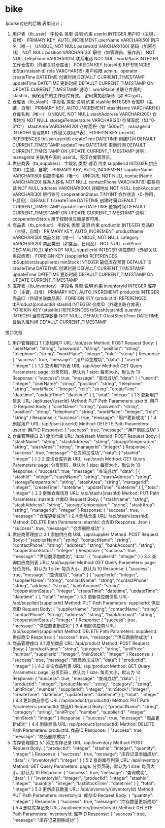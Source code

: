# bike
与boke对应的后端
表单设计；
1. 用户表（tb_user）
   字段名	类型	说明	约束
   userId	INTEGER	用户ID（主键，自增）	PRIMARY KEY, AUTO_INCREMENT
   userName	VARCHAR(50)	用户名（唯一）	UNIQUE, NOT NULL
   password	VARCHAR(100)	密码（加密存储）	NOT NULL
   position	VARCHAR(20)	职位（如管理员、操作员）	NOT NULL
   telephone	VARCHAR(15)	联系电话	NOT NULL
   workPlace	INTEGER	工作仓库ID（外键关联仓库表）	FOREIGN KEY (stashId) REFERENCES tbStash(stashId)
   role	VARCHAR(15)	用户权限 admin、operator
   createTime	DATETIME	创建时间	DEFAULT CURRENT_TIMESTAMP
   updateTime	DATETIME	更新时间	DEFAULT CURRENT_TIMESTAMP ON UPDATE CURRENT_TIMESTAMP
   说明：
    workPlace 关联仓库表的 stashId，确保用户的工作仓库有效。
    密码需加密存储（如 BCrypt）。
2. 仓库表（tb_stash）
   字段名	类型	说明	约束
   stashId	INTEGER	仓库ID（主键，自增）	PRIMARY KEY, AUTO_INCREMENT
   stashName	VARCHAR(50)	仓库名称（唯一）	UNIQUE, NOT NULL
   stashAddress	VARCHAR(200)	仓库地址	NOT NULL
   storageTemperature	VARCHAR(20)	存储温度（如 "0-5℃"）
   stashArea	VARCHAR(20)	仓库面积（如 "500㎡"）
   managerId	INTEGER	管理员ID（外键关联用户表）	FOREIGN KEY (userId) REFERENCES tbUser(userId)
   createTime	DATETIME	创建时间	DEFAULT CURRENT_TIMESTAMP
   updateTime	DATETIME	更新时间	DEFAULT CURRENT_TIMESTAMP ON UPDATE CURRENT_TIMESTAMP
   说明：
    managerId 关联用户表的 userId，表示仓库管理员。
3. 供应商表（tb_suppliers）
   字段名	类型	说明	约束
   supplierId	INTEGER	供应商ID（主键，自增）	PRIMARY KEY, AUTO_INCREMENT
   supplierName	VARCHAR(50)	供应商名称（唯一）	UNIQUE, NOT NULL
   contactName	VARCHAR(20)	联系人姓名	NOT NULL
   contactPhone	VARCHAR(15)	联系电话	NOT NULL
   address	VARCHAR(200)	详细地址	NOT NULL
   bankAccount	VARCHAR(30)	银行账号
   cooperationStatus	TINYINT	合作状态（0-停用，1-启用）	DEFAULT 1
   createTime	DATETIME	创建时间	DEFAULT CURRENT_TIMESTAMP
   updateTime	DATETIME	更新时间	DEFAULT CURRENT_TIMESTAMP ON UPDATE CURRENT_TIMESTAMP
   说明：
    cooperationStatus 用于控制供应商是否可用。
4. 商品表（tb_product）
   字段名	类型	说明	约束
   productId	INTEGER	商品ID（主键，自增）	PRIMARY KEY, AUTO_INCREMENT
   productName	VARCHAR(50)	商品名称（唯一）	UNIQUE, NOT NULL
   category	VARCHAR(20)	商品类别（如食品、日用品）	NOT NULL
   unitPrice	DECIMAL(10,2)	单价	NOT NULL
   supplierId	INTEGER	供应商ID（外键关联供应商表）	FOREIGN KEY (supplierId) REFERENCES tbSuppliers(supplierId)
   minStock	INTEGER	最低库存预警	DEFAULT 10
   createTime	DATETIME	创建时间	DEFAULT CURRENT_TIMESTAMP
   updateTime	DATETIME	更新时间	DEFAULT CURRENT_TIMESTAMP ON UPDATE CURRENT_TIMESTAMP
5. 库存表（tb_inventory）
   字段名	类型	说明	约束
   inventoryId	INTEGER	库存ID（主键，自增）	PRIMARY KEY, AUTO_INCREMENT
   productId	INTEGER	商品ID（外键关联商品表）	FOREIGN KEY (productId) REFERENCES tbProduct(productId)
   stashId	INTEGER	仓库ID（外键关联仓库表）	FOREIGN KEY (stashId) REFERENCES tbStash(stashId)
   quantity	INTEGER	当前库存数量	NOT NULL, DEFAULT 0
   lastStockTime	DATETIME	最后入库时间	DEFAULT CURRENT_TIMESTAMP



接口文档
1. 用户管理接口
   1.1 添加用户
      URL: /api/user
      Method: POST
      Request Body:
         {
            "userName": "string",
            "password": "string",
            "position": "string",
            "telephone": "string",
            "workPlace": "integer",
            "role": "string"
         }
      Response:
      {
         "success": true,
         "message": "用户添加成功",
         "data": {
            "userId": "integer"
         }
      }
   1.2 查询用户列表
      URL: /api/user
      Method: GET
      Query Parameters:
      page: 分页页码，默认为 1
      size: 每页大小，默认为 10
      Response:
         {
            "success": true,
            "message": "查询成功",
            "data": [
               {
               "userId": "integer",
               "userName": "string",
               "position": "string",
               "telephone": "string",
               "workPlace": "integer",
               "role": "string",
               "createTime": "datetime",
               "updateTime": "datetime"
               }
            ],
            "total": "integer"
         }
   1.3 更新用户信息
      URL: /api/user/{userId}
      Method: PUT
      Path Parameters:
      userId: 用户ID
      Request Body:
         {
            "userName": "string",
            "password": "string",
            "position": "string",
            "telephone": "string",
            "workPlace": "integer",
            "role": "string"
         }
      Response:
         {
            "success": true,
            "message": "用户更新成功"
         }
   1.4 删除用户
      URL: /api/user/{userId}
      Method: DELETE
      Path Parameters:
      userId: 用户ID
      Response:
         {
            "success": true,
            "message": "用户删除成功"
         }
2. 仓库管理接口
   2.1 添加仓库
      URL: /api/stash
      Method: POST
      Request Body:
      {
         "stashName": "string",
         "stashAddress": "string",
         "storageTemperature": "string",
         "stashArea": "string",
         "managerId": "integer"
      }
      Response:
         {
            "success": true,
            "message": "仓库添加成功",
            "data": {
               "stashId": "integer" 
            }
         }
   2.2 查询仓库列表
      URL: /api/stash
      Method: GET
      Query Parameters:
      page: 分页页码，默认为 1
      size: 每页大小，默认为 10
      Response:
         {
            "success": true,
            "message": "查询成功",
            "data": [
               {
                  "stashId": "integer",
                  "stashName": "string",
                  "stashAddress": "string",
                  "storageTemperature": "string",
                  "stashArea": "string",
                  "managerId": "integer",
                  "createTime": "datetime",
                  "updateTime": "datetime"
               }
            ],
            "total": "integer"
         }
   2.3 更新仓库信息
      URL: /api/stash/{stashId}
      Method: PUT
      Path Parameters:
      stashId: 仓库ID
      Request Body:
         {
            "stashName": "string",
            "stashAddress": "string",
            "storageTemperature": "string",
            "stashArea": "string",
            "managerId": "integer"
         }
      Response:
         {
            "success": true,
            "message": "仓库更新成功"
         }
   2.4 删除仓库
      URL: /api/stash/{stashId}
      Method: DELETE
      Path Parameters:
      stashId: 仓库ID
      Response:
      Json
      {
         "success": true,
         "message": "仓库删除成功"
      }
3. 供应商管理接口
   3.1 添加供应商
      URL: /api/supplier
      Method: POST
      Request Body:
      {
         "supplierName": "string",
         "contactName": "string",
         "contactPhone": "string",
         "address": "string",
         "bankAccount": "string",
         "cooperationStatus": "integer"
      }
      Response:
      {
         "success": true,
         "message": "供应商添加成功",
         "data": {
            "supplierId": "integer"
         }
      }
   3.2 查询供应商列表
      URL: /api/supplier
      Method: GET
      Query Parameters:
      page: 分页页码，默认为 1
      size: 每页大小，默认为 10
      Response:
      {
         "success": true,
         "message": "查询成功",
         "data": [
            {
               "supplierId": "integer",
               "supplierName": "string",
               "contactName": "string",
               "contactPhone": "string",
               "address": "string",
               "bankAccount": "string",
               "cooperationStatus": "integer",
               "createTime": "datetime",
               "updateTime": "datetime"
            }
         ],
         "total": "integer"
      }
   3.3 更新供应商信息
      URL: /api/supplier/{supplierId}
      Method: PUT
      Path Parameters:
      supplierId: 供应商ID
      Request Body:
         {
            "supplierName": "string",
            "contactName": "string",
            "contactPhone": "string",
            "address": "string",
            "bankAccount": "string",
            "cooperationStatus": "integer"
         }
         Response:
         {
            "success": true,
            "message": "供应商更新成功"
         }
   3.4 删除供应商
      URL: /api/supplier/{supplierId}
      Method: DELETE
      Path Parameters:
      supplierId: 供应商ID
      Response:
      {
         "success": true,
         "message": "供应商删除成功"
      }
4. 商品管理接口
   4.1 添加商品
      URL: /api/product
      Method: POST
      Request Body:
      {
         "productName": "string",
         "category": "string",
         "unitPrice": "number",
         "supplierId": "integer",
         "minStock": "integer"
      }
      Response:
      {
         "success": true,
         "message": "商品添加成功",
         "data": {
            "productId": "integer"
         }
      }
   4.2 查询商品列表
      URL: /api/product
      Method: GET
      Query Parameters:
      page: 分页页码，默认为 1
      size: 每页大小，默认为 10
      Response:
      {
         "success": true,
         "message": "查询成功",
         "data": [
            {
               "productId": "integer",
               "productName": "string",
               "category": "string",
               "unitPrice": "number",
               "supplierId": "integer",
               "minStock": "integer",
               "createTime": "datetime",
               "updateTime": "datetime"
            }
         ],
         "total": "integer"
      }
   4.3 更新商品信息
      URL: /api/product/{productId}
      Method: PUT
      Path Parameters:
      productId: 商品ID
      Request Body:
      {
         "productName": "string",
         "category": "string",
         "unitPrice": "number",
         "supplierId": "integer",
         "minStock": "integer"
      }
      Response:
      {
         "success": true,
         "message": "商品更新成功"
      }
   4.4 删除商品
      URL: /api/product/{productId}
      Method: DELETE
      Path Parameters:
      productId: 商品ID
      Response:
      {
         "success": true,
         "message": "商品删除成功"
      }
5. 库存管理接口
   5.1 添加库存记录
      URL: /api/inventory
      Method: POST
      Request Body:
      {
         "productId": "integer",
         "stashId": "integer",
         "quantity": "integer"
      }
      Response:
      {
         "success": true,
         "message": "库存记录添加成功",
         "data": {
            "inventoryId": "integer"
         }
      }
   5.2 查询库存列表
      URL: /api/inventory
      Method: GET
      Query Parameters:
      page: 分页页码，默认为 1
      size: 每页大小，默认为 10
      Response:
      {
         "success": true,
         "message": "查询成功",
         "data": [
            {
               "inventoryId": "integer",
               "productId": "integer",
               "stashId": "integer",
               "quantity": "integer",
               "lastStockTime": "datetime"
            }
         ],
         "total": "integer"
      }
   5.3 更新库存数量
      URL: /api/inventory/{inventoryId}
      Method: PUT
      Path Parameters:
      inventoryId: 库存ID
      Request Body:
         {
            "quantity": "integer"
         }
         Response:
         {
            "success": true,
            "message": "库存数量更新成功"
         }
   5.4 删除库存记录
      URL: /api/inventory/{inventoryId}
      Method: DELETE
      Path Parameters:
      inventoryId: 库存ID
      Response:
      {
         "success": true,
         "message": "库存记录删除成功"
      }